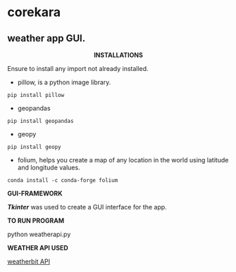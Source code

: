 # corekara
## weather app GUI.

__<center>INSTALLATIONS</center>__

Ensure to install any import not already installed.

- pillow, is a python image library.

`pip install pillow`

- geopandas

`pip install geopandas`

- geopy

`pip install geopy`

- folium, helps you create a map of any location in the world using latitude and longitude values.

`conda install -c conda-forge folium`


__GUI-FRAMEWORK__

__*Tkinter*__ was used to create a GUI interface for the app.

__TO RUN PROGRAM__

python weatherapi.py

__WEATHER API USED__

[weatherbit API](https://www.weatherbit.io/api/weather-forecast-16-day)



